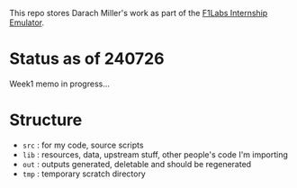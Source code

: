 This repo stores Darach Miller's work as part of the 
[F1Labs Internship Emulator](https://www.linkedin.com/newsletters/7215418478743166979/).

# Status as of 240726

Week1 memo in progress...

# Structure

- `src` : for my code, source scripts
- `lib` : resources, data, upstream stuff, other people's code I'm importing
- `out` : outputs generated, deletable and should be regenerated
- `tmp` : temporary scratch directory


